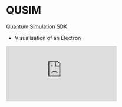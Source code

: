 # QUSIM

Quantum Simulation SDK

- Visualisation of an Electron 

![img](https://www.facebook.com/photo.php?fbid=10162518628735360&set=a.10153365986510360&type=3&eid=ARCgT-BweDJ_NGZeckwM_3NzSFrM-L4hB6n3E0poVEDkUlcLn8DGKthlk9mGW4cXmf41KYkIyXEshQEo&__xts__%5B0%5D=68.ARD89KL5slN110vyQzys6UztRYFTZt2z8TwLV2moThumEAap5VrJkCtroKF4mcrWt8oAsiFaNMLD9l0Lblas9u2b6sqxgRylf3hi0pHGovwKGeDtfrijQVb078DumVfXkLfWhZUbB34ji-LOLpgWPmYn2tSTWQqYWk3vXocZPWGvsIb40w4nr6HZxpLXKpbQw_0X-13G_AfU_Txs1fmnndn8n_2Vlo_7FQ9jsKhm1wmhQ4AVnVe328fAIT5J_FlC56a2cc3WAPUMXFQN7gW03n1Iig&__tn__=EHH-R)
